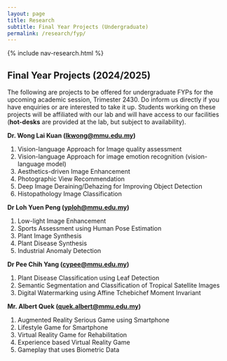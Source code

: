 ```yaml
---
layout: page
title: Research
subtitle: Final Year Projects (Undergraduate)
permalink: /research/fyp/
---
```

{% include nav-research.html  %}

## Final Year Projects (2024/2025)
The following are projects to be offered for undergraduate FYPs for the upcoming academic session, Trimester 2430. Do inform us directly if you have enquiries or are interested to take it up. Students working on these projects will be affiliated with our lab and will have access to our facilities (**hot-desks** are provided at the lab, but subject to availability). 

**Dr. Wong Lai Kuan (lkwong@mmu.edu.my)**
1) Vision-language Approach for Image quality assessment
2) Vision-language Approach for image emotion recognition (vision-language model)
3) Aesthetics-driven Image Enhancement
4) Photographic View Recommendation
5) Deep Image Deraining/Dehazing for Improving Object Detection
6) Histopathology Image Classification

**Dr Loh Yuen Peng (yploh@mmu.edu.my)**
1) Low-light Image Enhancement
2) Sports Assessment using Human Pose Estimation
3) Plant Image Synthesis
4) Plant Disease Synthesis
5) Industrial Anomaly Detection

**Dr Pee Chih Yang (cypee@mmu.edu.my)**
1) Plant Disease Classification using Leaf Detection
2) Semantic Segmentation and Classification of Tropical Satellite Images
3) Digital Watermarking using Affine Tchebichef Moment Invariant

**Mr. Albert Quek (quek.albert@mmu.edu.my)**
1) Augmented Reality Serious Game using Smartphone
2) Lifestyle Game for Smartphone
3) Virtual Reality Game for Rehabilitation
4) Experience based Virtual Reality Game
5) Gameplay that uses Biometric Data
